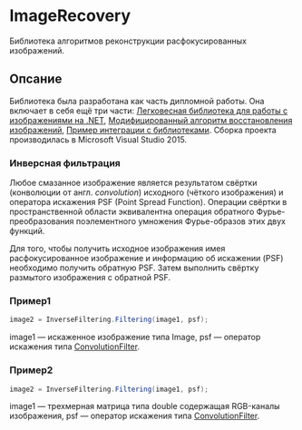 # ImageRecovery
Библиотека алгоритмов реконструкции расфокусированных изображений.

## Опсание
Библиотека была разработана как часть дипломной работы. Она включает в себя ещё три части: [Легковесная библиотека для работы с изображениями на .NET](https://github.com/Kovnir/ImageEditor), [Модифицированный алгоритм восстановления изображений](https://github.com/Kovnir/DeblurModification), [Пример интеграции с библиотеками](https://github.com/xsimbvx/IRIntegration). Сборка проекта производилась в Microsoft Visual Studio 2015.


### Инверсная фильтрация
Любое смазанное изображение является результатом свёртки (конволюции от англ. *convolution*) исходного (чёткого изображения) и оператора искажения PSF (Point Spread Function).
Операции свёртки в пространственной области эквивалентна операция обратного Фурье-преобразования поэлементного умножения Фурье-образов этих двух функций.


Для того, чтобы получить исходное изображения имея расфокусированное изображение и информацию об искажении (PSF) 
необходимо получить обратную PSF. Затем выполнить свёртку размытого изображения с обратной PSF.

### Пример1
```c#
image2 = InverseFiltering.Filtering(image1, psf);
```
image1 — искаженное изображение типа Image, psf — оператор искажения типа [ConvolutionFilter](https://github.com/Kovnir/ImageEditor/blob/master/Tools/ConvolutionFilter.cs).

### Пример2
```c#
image2 = InverseFiltering.Filtering(image1, psf);
```
image1 — трехмерная матрица типа double содержащая RGB-каналы изображения, psf — оператор искажения типа [ConvolutionFilter](https://github.com/Kovnir/ImageEditor/blob/master/Tools/ConvolutionFilter.cs).
